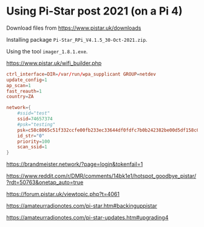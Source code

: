 # Using Pi-Star post 2021 (on a Pi 4)

Download files from https://www.pistar.uk/downloads

Installing package `Pi-Star_RPi_V4.1.5_30-Oct-2021.zip`.

Using the tool `imager_1.8.1.exe`.

https://www.pistar.uk/wifi_builder.php

```conf
ctrl_interface=DIR=/var/run/wpa_supplicant GROUP=netdev
update_config=1
ap_scan=1
fast_reauth=1
country=ZA

network={
	#ssid="test"
	ssid=74657374
	#psk="testing"
	psk=c58c8065c51f332ccfe00fb233ec33644df0fdfc7b0b242382be00d5df158c05
	id_str="0"
	priority=100
	scan_ssid=1
}


```

https://brandmeister.network/?page=login&tokenfail=1

https://www.reddit.com/r/DMR/comments/14bk1e1/hotspot_goodbye_pistar/?rdt=50763&onetap_auto=true

https://forum.pistar.uk/viewtopic.php?t=4061

https://amateurradionotes.com/pi-star.htm#backinguppistar

https://amateurradionotes.com/pi-star-updates.htm#upgrading4










